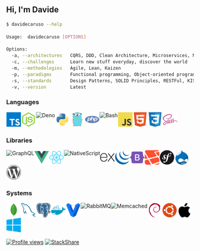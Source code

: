 ## Hi, I'm Davide

```bash
$ davidecaruso --help

Usage:  davidecaruso [OPTIONS]

Options:
  -a, --architectures   CQRS, DDD, Clean Architecture, Microservices, MVC, MVVM
  -c, --challenges      Learn new stuff everyday, discover the world
  -m, --methodologies   Agile, Lean, Kaizen
  -p, --paradigms       Functional programming, Object-oriented programming, Scripting
  -s, --standards       Design Patterns, SOLID Principles, RESTFul, KISS, DRY, BEM
  -v, --version         Latest
```

### Languages

<img align="left" src="https://raw.githubusercontent.com/devicons/devicon/master/icons/typescript/typescript-original.svg" height="40" alt="TypeScript" title="TypeScript" />
<img align="left" src="https://raw.githubusercontent.com/devicons/devicon/master/icons/nodejs/nodejs-original.svg" height="40" alt="NodeJS" title="NodeJS" />
<img align="left" src="https://upload.wikimedia.org/wikipedia/commons/thumb/8/84/Deno.svg/600px-Deno.svg.png" height="40" alt="Deno" title="Deno" />
<img align="left" src="https://raw.githubusercontent.com/devicons/devicon/master/icons/python/python-original.svg" height="40" alt="Python" title="Python" />
<img align="left" src="https://raw.githubusercontent.com/devicons/devicon/master/icons/go/go-original.svg" height="40" alt="GoLang" title="GoLang" />
<img align="left" src="https://raw.githubusercontent.com/devicons/devicon/master/icons/php/php-plain.svg" height="40" alt="PHP" title="PHP" />
<img align="left" src="https://www.vectorlogo.zone/logos/gnu_bash/gnu_bash-icon.svg" height="40" alt="Bash" title="Bash" />
<img align="left" src="https://raw.githubusercontent.com/devicons/devicon/master/icons/javascript/javascript-original.svg" height="40" alt="JavaScript" title="JavaScript" />
<img align="left" src="https://raw.githubusercontent.com/devicons/devicon/master/icons/html5/html5-original.svg" height="40" alt="HTML5" title="HTML5" />
<img align="left" src="https://raw.githubusercontent.com/devicons/devicon/master/icons/css3/css3-original.svg" height="40" alt="CSS" title="CSS3" />
<img src="https://raw.githubusercontent.com/devicons/devicon/master/icons/sass/sass-original.svg" height="40" alt="Sass" title="Sass" />

### Libraries

<img align="left" src="https://www.vectorlogo.zone/logos/graphql/graphql-icon.svg" height="40" alt="GraphQL" title="GraphQL" />
<img align="left" src="https://raw.githubusercontent.com/devicons/devicon/master/icons/vuejs/vuejs-original.svg" height="40" alt="Vue.js" title="Vue.js" />
<img align="left" src="https://raw.githubusercontent.com/devicons/devicon/master/icons/react/react-original.svg" height="40" alt="React" title="React" />
<img align="left" src="https://cdn.worldvectorlogo.com/logos/nativescript.svg" height="40" alt="NativeScript" title="NativeScript" />
<img align="left" src="https://raw.githubusercontent.com/devicons/devicon/master/icons/express/express-original.svg" height="40" alt="Express" title="Express" />
<img align="left" src="https://raw.githubusercontent.com/devicons/devicon/master/icons/jquery/jquery-original.svg" height="40" alt="jQuery" title="jQuery" />
<img align="left" src="https://raw.githubusercontent.com/devicons/devicon/master/icons/bootstrap/bootstrap-plain.svg" height="40" alt="Bootstrap" title="Bootstrap" />
<img align="left" src="https://raw.githubusercontent.com/devicons/devicon/master/icons/laravel/laravel-plain.svg" height="40" alt="Laravel" title="Laravel" />
<img align="left" src="https://raw.githubusercontent.com/devicons/devicon/master/icons/symfony/symfony-original.svg" height="40" alt="Symfony" title="Symfony" />
<img align="left" src="https://raw.githubusercontent.com/devicons/devicon/master/icons/drupal/drupal-original.svg" height="40" alt="Drupal" title="Drupal" />
<img src="https://raw.githubusercontent.com/devicons/devicon/master/icons/wordpress/wordpress-plain.svg" height="40" alt="WordPress" title="WordPress" />

### Systems

<img align="left" src="https://raw.githubusercontent.com/devicons/devicon/master/icons/mongodb/mongodb-original.svg" height="40" alt="MongoDB" title="MongoDB" />
<img align="left" src="https://raw.githubusercontent.com/devicons/devicon/master/icons/mysql/mysql-original.svg" height="40" alt="MySQL" title="MySQL" />
<img align="left" src="https://raw.githubusercontent.com/devicons/devicon/master/icons/postgresql/postgresql-original.svg" height="40" alt="PostgreSQL" title="PostgreSQL" />
<img align="left" src="https://raw.githubusercontent.com/devicons/devicon/master/icons/docker/docker-plain.svg" height="40" alt="Docker" title="Docker" />
<img align="left" src="https://raw.githubusercontent.com/devicons/devicon/master/icons/vagrant/vagrant-original.svg" height="40" alt="Vagrant" title="Vagrant" />
<img align="left" src="https://www.vectorlogo.zone/logos/rabbitmq/rabbitmq-icon.svg" height="40" alt="RabbitMQ" title="RabbitMQ" />
<img align="left" src="https://www.vectorlogo.zone/logos/memcached/memcached-icon.svg" height="40" alt="Memcached" title="Memcached" />
<img align="left" src="https://raw.githubusercontent.com/devicons/devicon/master/icons/debian/debian-original.svg" height="40" alt="Debian" title="Debian" />
<img align="left" src="https://raw.githubusercontent.com/devicons/devicon/master/icons/ubuntu/ubuntu-plain.svg" height="40" alt="Ubuntu" title="Ubuntu" />
<img align="left" src="https://raw.githubusercontent.com/devicons/devicon/master/icons/apple/apple-original.svg" height="40" alt="MacOS" title="MacOS" />
<img src="https://raw.githubusercontent.com/devicons/devicon/master/icons/windows8/windows8-original.svg" height="40" alt="Windows" title="Windows" />

[![Profile views](https://komarev.com/ghpvc/?username=davidecaruso)](https://komarev.com/ghpvc/?username=davidecaruso)
[![StackShare](http://img.shields.io/badge/tech-stack-0690fa.svg?style=flat)](https://stackshare.io/davidecaruso/personal-stack)
